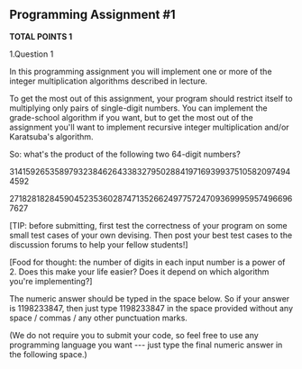## Programming Assignment #1

**TOTAL POINTS 1**

1.Question 1

In this programming assignment you will implement one or more of the integer multiplication algorithms described in lecture.

To get the most out of this assignment, your program should restrict itself to multiplying only pairs of single-digit numbers. You can implement the grade-school algorithm if you want, but to get the most out of the assignment you'll want to implement recursive integer multiplication and/or Karatsuba's algorithm.

So: what's the product of the following two 64-digit numbers?

3141592653589793238462643383279502884197169399375105820974944592

2718281828459045235360287471352662497757247093699959574966967627

[TIP: before submitting, first test the correctness of your program on some small test cases of your own devising. Then post your best test cases to the discussion forums to help your fellow students!]

[Food for thought: the number of digits in each input number is a power of 2. Does this make your life easier? Does it depend on which algorithm you're implementing?]

The numeric answer should be typed in the space below. So if your answer is 1198233847, then just type 1198233847 in the space provided without any space / commas / any other punctuation marks.

(We do not require you to submit your code, so feel free to use any programming language you want --- just type the final numeric answer in the following space.)